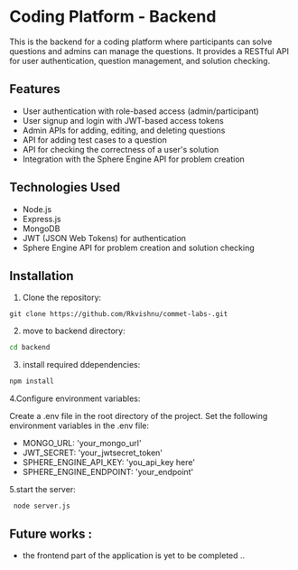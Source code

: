 # Coding Platform - Backend

This is the backend for a coding platform where participants can solve questions and admins can manage the questions. It provides a RESTful API for user authentication, question management, and solution checking.

## Features

- User authentication with role-based access (admin/participant)
- User signup and login with JWT-based access tokens
- Admin APIs for adding, editing, and deleting questions
- API for adding test cases to a question
- API for checking the correctness of a user's solution
- Integration with the Sphere Engine API for problem creation

## Technologies Used

- Node.js
- Express.js
- MongoDB
- JWT (JSON Web Tokens) for authentication
- Sphere Engine API for problem creation and solution checking

## Installation

1. Clone the repository:

```shell
git clone https://github.com/Rkvishnu/commet-labs-.git
```

2. move to backend directory:

```sh
cd backend
```

3. install required ddependencies:

```sh
npm install
```

4.Configure environment variables:

Create a .env file in the root directory of the project.
Set the following environment variables in the .env file:

- MONGO_URL:  'your_mongo_url'
- JWT_SECRET:  'your_jwtsecret_token'
- SPHERE_ENGINE_API_KEY: 'you_api_key here'
- SPHERE_ENGINE_ENDPOINT: 'your_endpoint'

5.start the server:

` node server.js`

## Future works :

- the frontend part of the application is yet to be completed ..
